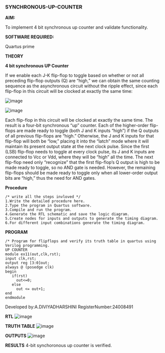 ### SYNCHRONOUS-UP-COUNTER

**AIM:**

To implement 4 bit synchronous up counter and validate functionality.

**SOFTWARE REQUIRED:**

Quartus prime

**THEORY**

**4 bit synchronous UP Counter**

If we enable each J-K flip-flop to toggle based on whether or not all preceding flip-flop outputs (Q) are “high,” we can obtain the same counting sequence as the asynchronous circuit without the ripple effect, since each flip-flop in this circuit will be clocked at exactly the same time:

![image](https://github.com/naavaneetha/SYNCHRONOUS-UP-COUNTER/assets/154305477/d5db3fa0-e413-404c-b80e-b2f39d82e7e8)


![image](https://github.com/naavaneetha/SYNCHRONOUS-UP-COUNTER/assets/154305477/52cb61eb-d04b-442d-810c-31185a68410b)

Each flip-flop in this circuit will be clocked at exactly the same time.
The result is a four-bit synchronous “up” counter. Each of the higher-order flip-flops are made ready to toggle (both J and K inputs “high”) if the Q outputs of all previous flip-flops are “high.”
Otherwise, the J and K inputs for that flip-flop will both be “low,” placing it into the “latch” mode where it will maintain its present output state at the next clock pulse.
Since the first (LSB) flip-flop needs to toggle at every clock pulse, its J and K inputs are connected to Vcc or Vdd, where they will be “high” all the time.
The next flip-flop need only “recognize” that the first flip-flop’s Q output is high to be made ready to toggle, so no AND gate is needed.
However, the remaining flip-flops should be made ready to toggle only when all lower-order output bits are “high,” thus the need for AND gates.

**Procedure**
```
/* write all the steps invloved */
1.Write the detailed procedure here.
2.Type the program in Quartus software.
3.Compile and run the program.
4.Generate the RTL schematic and save the logic diagram.
5.Create nodes for inputs and outputs to generate the timing diagram.
6.For different input combinations generate the timing diagram.
```

**PROGRAM**
```
/* Program for flipflops and verify its truth table in quartus using Verilog programming.
UP COUNTER
module ex11(out,clk,rst);
input clk,rst;
output reg [3:0]out;
always @ (posedge clk)
begin
   if(rst)
     out<=0;
   else 
     out <= out+1;
end
endmodule
```

Developed by:A.DIVIYADHARSHINI
RegisterNumber:24008491


**RTL**
![image](https://github.com/user-attachments/assets/b32027cb-444e-4fc9-ac68-817f98287483)

**TRUTH TABLE**
![image](https://github.com/user-attachments/assets/538ef975-fa8c-4874-ac9c-0032ca5c7aad)

**OUTPUTS**
![image](https://github.com/user-attachments/assets/50d6b7e6-5494-41c4-a8b1-b0038433e2c5)

**RESULTS**
4-bit synchoronous up counter is verified. 
